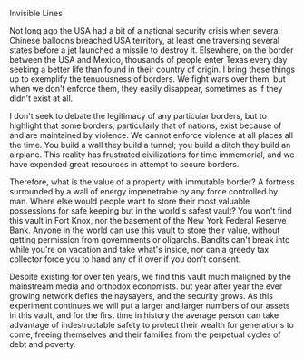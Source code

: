 
Invisible Lines

Not long ago the USA had a bit of a national security crisis when
several Chinese balloons breached USA territory, at least one traversing
several states before a jet launched a missile to destroy it. Elsewhere,
on the border between the USA and Mexico, thousands of people enter
Texas every day seeking a better life than found in their country of
origin. I bring these things up to exemplify the tenuousness of borders.
We fight wars over them, but when we don\'t enforce them, they easily
disappear, sometimes as if they didn\'t exist at all.

I don\'t seek to debate the legitimacy of any particular borders, but to
highlight that some borders, particularly that of nations, exist because
of and are maintained by violence. We cannot enforce violence at all
places all the time. You build a wall they build a tunnel; you build a
ditch they build an airplane. This reality has frustrated civilizations
for time immemorial, and we have expended great resources in attempt to
secure borders.

Therefore, what is the value of a property with immutable border? A
fortress surrounded by a wall of energy impenetrable by any force
controlled by man. Where else would people want to store their most
valuable possessions for safe keeping but in the world\'s safest vault?
You won\'t find this vault in Fort Knox, nor the basement of the New
York Federal Reserve Bank. Anyone in the world can use this vault to
store their value, without getting permission from governments or
oligarchs. Bandits can\'t break into while you\'re on vacation and take
what\'s inside, nor can a greedy tax collector force you to hand any of
it over if you don\'t consent.

Despite existing for over ten years, we find this vault much maligned by
the mainstream media and orthodox economists. but year after year the
ever growing network defies the naysayers, and the security grows. As
this experiment continues we will put a larger and larger numbers of our
assets in this vault, and for the first time in history the average
person can take advantage of indestructable safety to protect their
wealth for generations to come, freeing themselves and their families
from the perpetual cycles of debt and poverty.


